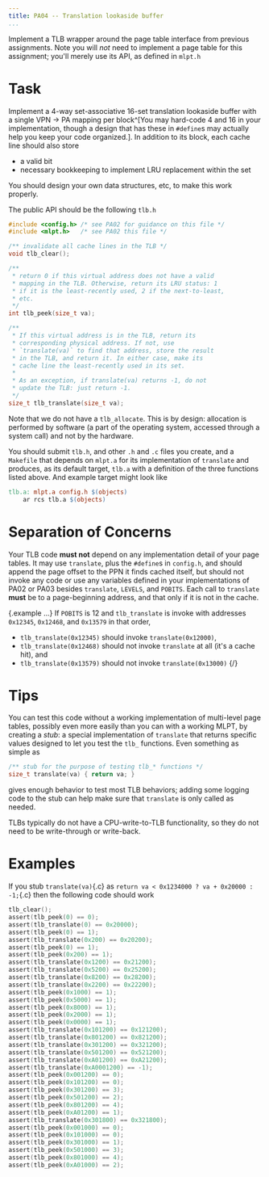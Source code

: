 ```yaml
---
title: PA04 -- Translation lookaside buffer
...
```


Implement a TLB wrapper around the page table interface from previous assignments.
Note you will *not* need to implement a page table for this assignment;
you'll merely use its API, as defined in `mlpt.h`

# Task

Implement a 4-way set-associative 16-set translation lookaside buffer with a single VPN → PA mapping per block^[You may hard-code 4 and 16 in your implementation, though a design that has these in `#define`s may actually help you keep your code organized.].
In addition to its block, each cache line should also store

- a valid bit
- necessary bookkeeping to implement LRU replacement within the set

You should design your own data structures, etc, to make this work properly.

The public API should be the following `tlb.h`

```c
#include <config.h> /* see PA02 for guidance on this file */
#include <mlpt.h>   /* see PA02 this file */

/** invalidate all cache lines in the TLB */
void tlb_clear();

/**
 * return 0 if this virtual address does not have a valid
 * mapping in the TLB. Otherwise, return its LRU status: 1
 * if it is the least-recently used, 2 if the next-to-least,
 * etc.
 */
int tlb_peek(size_t va);

/**
 * If this virtual address is in the TLB, return its
 * corresponding physical address. If not, use
 * `translate(va)` to find that address, store the result
 * in the TLB, and return it. In either case, make its
 * cache line the least-recently used in its set.
 *
 * As an exception, if translate(va) returns -1, do not
 * update the TLB: just return -1.
 */
size_t tlb_translate(size_t va);
```

Note that we do not have a `tlb_allocate`. This is by design: allocation is performed by software (a part of the operating system, accessed through a system call) and not by the hardware.

You should submit `tlb.h`, and other `.h` and `.c` files you create,
and a `Makefile` that depends on `mlpt.a` for its implementation of `translate` and produces, as its default target, `tlb.a` with a definition of the three functions listed above.
And example target might look like

````makefile
tlb.a: mlpt.a config.h $(objects)
	ar rcs tlb.a $(objects)
````

# Separation of Concerns

Your TLB code **must not** depend on any implementation detail of your page tables.
It may use `translate`, plus the `#define`s in `config.h`,
and should append the page offset to the PPN it finds cached itself,
but should not invoke any code or use any variables defined in your implementations of PA02 or PA03 besides `translate`, `LEVELS`, and `POBITS`.
Each call to `translate` **must** be to a page-beginning address, and that only if it is not in the cache.

{.example ...}
If `POBITS` is 12 and `tlb_translate` is invoke with addresses `0x12345`, `0x12468`, and `0x13579` in that order,

- `tlb_translate(0x12345)` should invoke `translate(0x12000)`,
- `tlb_translate(0x12468)` should not invoke `translate` at all (it's a cache hit), and
- `tlb_translate(0x13579)` should not invoke `translate(0x13000)`
{/}


# Tips

You can test this code without a working implementation of multi-level page tables,
possibly even more easily than you can with a working MLPT,
by creating a *stub*:
a special implementation of `translate` that returns specific values designed to let you test the `tlb_` functions. Even something as simple as

```c
/** stub for the purpose of testing tlb_* functions */
size_t translate(va) { return va; }
```

gives enough behavior to test most TLB behaviors; adding some logging code to the stub can help make sure that `translate` is only called as needed.

TLBs typically do not have a CPU-write-to-TLB functionality, so they do not need to be write-through or write-back.

# Examples

If you stub `translate(va)`{.c} as `return va < 0x1234000 ? va + 0x20000 : -1;`{.c}
then the following code should work

````c
tlb_clear();
assert(tlb_peek(0) == 0);
assert(tlb_translate(0) == 0x20000);
assert(tlb_peek(0) == 1);
assert(tlb_translate(0x200) == 0x20200);
assert(tlb_peek(0) == 1);
assert(tlb_peek(0x200) == 1);
assert(tlb_translate(0x1200) == 0x21200);
assert(tlb_translate(0x5200) == 0x25200);
assert(tlb_translate(0x8200) == 0x28200);
assert(tlb_translate(0x2200) == 0x22200);
assert(tlb_peek(0x1000) == 1);
assert(tlb_peek(0x5000) == 1);
assert(tlb_peek(0x8000) == 1);
assert(tlb_peek(0x2000) == 1);
assert(tlb_peek(0x0000) == 1);
assert(tlb_translate(0x101200) == 0x121200);
assert(tlb_translate(0x801200) == 0x821200);
assert(tlb_translate(0x301200) == 0x321200);
assert(tlb_translate(0x501200) == 0x521200);
assert(tlb_translate(0xA01200) == 0xA21200);
assert(tlb_translate(0xA0001200) == -1);
assert(tlb_peek(0x001200) == 0);
assert(tlb_peek(0x101200) == 0);
assert(tlb_peek(0x301200) == 3);
assert(tlb_peek(0x501200) == 2);
assert(tlb_peek(0x801200) == 4);
assert(tlb_peek(0xA01200) == 1);
assert(tlb_translate(0x301800) == 0x321800);
assert(tlb_peek(0x001000) == 0);
assert(tlb_peek(0x101000) == 0);
assert(tlb_peek(0x301000) == 1);
assert(tlb_peek(0x501000) == 3);
assert(tlb_peek(0x801000) == 4);
assert(tlb_peek(0xA01000) == 2);
````
